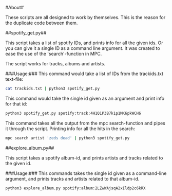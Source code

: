 #About#

These scripts are all designed to work by themselves. This is the reason for the duplicate code between them.

##spotify_get.py##

This script takes a list of spotify IDs, and prints info for all the given ids. Or you can give it a single ID as a command line argument.
It was created to ease the use of the 'search'-function in MPC.

The script works for tracks, albums and artists.

###Usage:###
This command would take a list of IDs from the trackids.txt text-file:
```bash
cat trackids.txt | python3 spotify_get.py
```

This command would take the single id given as an argument and print info for that id:
```bash
python3 spotify_get.py spotify:track:4H1Q1P3B7k1p1MK6pkWCH6
```

This command takes all the output from the mpc search-function and pipes it through the script.
Printing info for all the hits in the search:
```bash
mpc search artist 'zeds dead' | python3 spotify_get.py
```

##explore_album.py##

This script takes a spotify album-id, and prints artists and tracks related to the given id.

###Usage:###
This commands takes the single id given as a command-line argument, and prints tracks and artists related to that album-id.
```bash
python3 explore_album.py spotify:album:2LZwWAjsqA2xIldp2c6kRX
```
